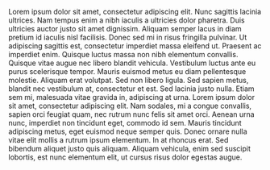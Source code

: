 Lorem ipsum dolor sit amet, consectetur adipiscing elit. Nunc sagittis lacinia ultrices. Nam tempus enim a nibh iaculis a ultricies dolor pharetra. Duis ultricies auctor justo sit amet dignissim. Aliquam semper lacus in diam pretium id iaculis nisl facilisis. Donec sed mi in risus fringilla pulvinar. Ut adipiscing sagittis est, consectetur imperdiet massa eleifend ut. Praesent ac imperdiet enim. Quisque luctus massa non nibh elementum convallis. Quisque vitae augue nec libero blandit vehicula. Vestibulum luctus ante eu purus scelerisque tempor. Mauris euismod metus eu diam pellentesque molestie. Aliquam erat volutpat. Sed non libero ligula. Sed sapien metus, blandit nec vestibulum at, consectetur et est. Sed lacinia justo nulla. Etiam sem mi, malesuada vitae gravida in, adipiscing at urna. Lorem ipsum dolor sit amet, consectetur adipiscing elit. Nam sodales, mi a congue convallis, sapien orci feugiat quam, nec rutrum nunc felis sit amet orci. Aenean urna nunc, imperdiet non tincidunt eget, commodo id sem. Mauris tincidunt adipiscing metus, eget euismod neque semper quis. Donec ornare nulla vitae elit mollis a rutrum ipsum elementum. In at rhoncus erat. Sed bibendum aliquet justo quis aliquam. Aliquam vehicula, enim sed suscipit lobortis, est nunc elementum elit, ut cursus risus dolor egestas augue.